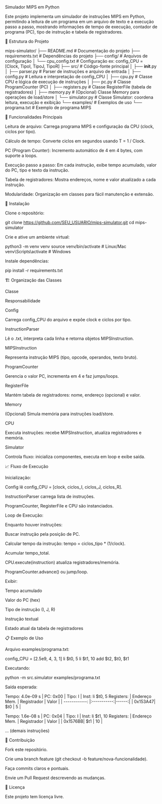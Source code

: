 Simulador MIPS em Python

Este projeto implementa um simulador de instruções MIPS em Python, permitindo a leitura de um programa em um arquivo de texto e a execução passo a passo, mostrando informações de tempo de execução, contador de programa (PC), tipo de instrução e tabela de registradores.

📂 Estrutura do Projeto

mips-simulator/
├── README.md               # Documentação do projeto
├── requirements.txt        # Dependências do projeto
├── config/                 # Arquivos de configuração
│   └── cpu_config.txt      # Configuração ex: config_CPU = [Clock, TipoI, TipoJ, TipoR]
├── src/                    # Código-fonte principal
│   ├── __init__.py
│   ├── parser.py           # Parser de instruções e arquivo de entrada
│   ├── config.py           # Leitura e interpretação de config_CPU
│   ├── cpu.py              # Classe CPU e lógica de execução de instruções
│   ├── pc.py               # Classe ProgramCounter (PC)
│   ├── registers.py        # Classe RegisterFile (tabela de registradores)
│   ├── memory.py           # (Opcional) Classe Memory para operações de load/store
│   └── simulator.py        # Classe Simulator: coordena leitura, execução e exibição
└── examples/               # Exemplos de uso
    └── programa.txt        # Exemplo de programa MIPS

🚀 Funcionalidades Principais

Leitura de arquivo: Carrega programa MIPS e configuração da CPU (clock, ciclos por tipo).

Cálculo de tempo: Converte ciclos em segundos usando T = 1 / Clock.

PC (Program Counter): Incremento automático de 4 em 4 bytes, com suporte a loops.

Execução passo a passo: Em cada instrução, exibe tempo acumulado, valor do PC, tipo e texto da instrução.

Tabela de registradores: Mostra endereços, nome e valor atualizado a cada instrução.

Modularidade: Organização em classes para fácil manutenção e extensão.

🔧 Instalação

Clone o repositório:

git clone https://github.com/SEU_USUARIO/mips-simulator.git
cd mips-simulator

Crie e ative um ambiente virtual:

python3 -m venv venv
source venv/bin/activate  # Linux/Mac
venv\\Scripts\\activate # Windows

Instale dependências:

pip install -r requirements.txt

🏗️ Organização das Classes

Classe

Responsabilidade

Config

Carrega config_CPU do arquivo e expõe clock e ciclos por tipo.

InstructionParser

Lê o .txt, interpreta cada linha e retorna objetos MIPSInstruction.

MIPSInstruction

Representa instrução MIPS (tipo, opcode, operandos, texto bruto).

ProgramCounter

Gerencia o valor PC, incrementa em 4 e faz jumps/loops.

RegisterFile

Mantém tabela de registradores: nome, endereço (opcional) e valor.

Memory

(Opcional) Simula memória para instruções load/store.

CPU

Executa instruções: recebe MIPSInstruction, atualiza registradores e memória.

Simulator

Controla fluxo: inicializa componentes, executa em loop e exibe saída.

📈 Fluxo de Execução

Inicialização:

Config lê config_CPU = [clock, ciclos_I, ciclos_J, ciclos_R].

InstructionParser carrega lista de instruções.

ProgramCounter, RegisterFile e CPU são instanciados.

Loop de Execução:

Enquanto houver instruções:

Buscar instrução pela posição de PC.

Calcular tempo da instrução: tempo = ciclos_tipo * (1/clock).

Acumular tempo_total.

CPU.execute(instruction) atualiza registradores/memória.

ProgramCounter.advance() ou jump/loop.

Exibir:

Tempo acumulado

Valor do PC (hex)

Tipo de instrução (I, J, R)

Instrução textual

Estado atual da tabela de registradores

📋 Exemplo de Uso

Arquivo examples/programa.txt:

config_CPU = [2.5e9, 4, 3, 1]
li $t0, 5
li $t1, 10
add $t2, $t0, $t1

Executando:

python -m src.simulator examples/programa.txt

Saída esperada:

Tempo: 4.0e-09 s | PC: 0x00 | Tipo: I | Inst: li $t0, 5
Registers:
| Endereço Mem. | Registrador | Valor |
| ------------: |:-----------:|------:|
|       0x153A47|    $t0      |     5 |

Tempo: 1.6e-08 s | PC: 0x04 | Tipo: I | Inst: li $t1, 10
Registers:
| Endereço Mem. | Registrador | Valor |
|       0x1576BB|    $t1      |    10 |

... (demais instruções)

🤝 Contribuição

Fork este repositório.

Crie uma branch feature (git checkout -b feature/nova-funcionalidade).

Faça commits claros e pontuais.

Envie um Pull Request descrevendo as mudanças.

📝 Licença

Este projeto tem licença livre.
